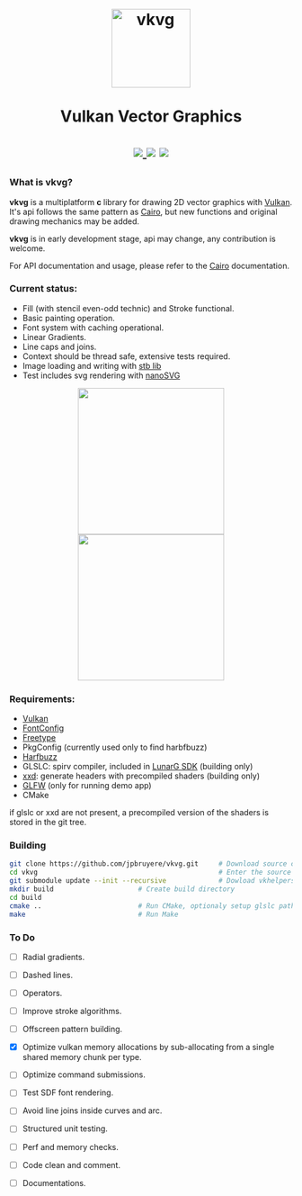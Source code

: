 <h1 align="center">
  <br>
  <a href="https://github.com/jpbruyere/vkvg/blob/master/vkvg.svg">
	<img src="https://github.com/jpbruyere/vkvg/blob/master/vkvg.svg?sanitize=true" alt="vkvg" width="140">
  </a>
  <br>
	<br>
  Vulkan Vector Graphics
  <br>
<p align="center">
  <a href="https://travis-ci.org/jpbruyere/vkvg">
	<img src="https://travis-ci.org/jpbruyere/vkvg.svg?branch=master">
  </a>
  <img src="https://img.shields.io/github/license/jpbruyere/vkvg.svg?style=flat-square">
  <a href="https://www.paypal.me/GrandTetraSoftware">
	<img src="https://img.shields.io/badge/Donate-PayPal-blue.svg?style=flat-square">
  </a>
</p>
</h1>

### What is vkvg?
**vkvg** is a multiplatform **c** library for drawing 2D vector graphics with [Vulkan](https://www.khronos.org/vulkan/). It's api follows the same pattern as [Cairo](https://www.cairographics.org/), but new functions and original drawing mechanics may be added.

**vkvg** is in early development stage, api may change, any contribution is welcome.

For API documentation and usage, please refer to the [Cairo](https://www.cairographics.org/) documentation.

### Current status:

- Fill (with stencil even-odd technic) and Stroke functional.
- Basic painting operation.
- Font system with caching operational.
- Linear Gradients.
- Line caps and joins.
- Context should be thread safe, extensive tests required.
- Image loading and writing with [stb lib](https://github.com/nothings/stb)
- Test includes svg rendering with [nanoSVG](https://github.com/memononen/nanosvg)

<p align="center">
  <a href="https://github.com/jpbruyere/vkvg/blob/master/vkvg-tiger.png">
	<kbd><img src="https://github.com/jpbruyere/vkvg/blob/master/vkvg-tiger.png" height="260"></kbd>
  </a>
  <a href="https://github.com/jpbruyere/vkvg/blob/master/screenshot1.png">
	<kbd><img src="https://github.com/jpbruyere/vkvg/blob/master/screenshot1.png" height="260"></kbd>
  </a>
</p>

### Requirements:

- [Vulkan](https://www.khronos.org/vulkan/)
- [FontConfig](https://www.freedesktop.org/wiki/Software/fontconfig/)
- [Freetype](https://www.freetype.org/)
- PkgConfig (currently used only to find harbfbuzz)
- [Harfbuzz](https://www.freedesktop.org/wiki/Software/HarfBuzz/)
- GLSLC: spirv compiler, included in [LunarG SDK](https://www.lunarg.com/vulkan-sdk/) (building only)
- [xxd](https://linux.die.net/man/1/xxd): generate headers with precompiled shaders (building only)
- [GLFW](http://www.glfw.org/) (only for running demo app)
- CMake

if glslc or xxd are not present, a precompiled version of the shaders is stored in the git tree.

### Building

```bash
git clone https://github.com/jpbruyere/vkvg.git     # Download source code from github
cd vkvg                                             # Enter the source directory
git submodule update --init --recursive             # Dowload vkhelpers sources
mkdir build					    # Create build directory
cd build
cmake ..					    # Run CMake, optionaly setup glslc path
make						    # Run Make
```

### To Do

- [ ] Radial gradients.
- [ ] Dashed lines.
- [ ] Operators.
- [ ] Improve stroke algorithms.
- [ ] Offscreen pattern building.
- [x] Optimize vulkan memory allocations by sub-allocating from a single shared memory chunk per type.
- [ ] Optimize command submissions.
- [ ] Test SDF font rendering.
- [ ] Avoid line joins inside curves and arc.
- [ ] Structured unit testing.
- [ ] Perf and memory checks.
- [ ] Code clean and comment.
- [ ] Documentations.


